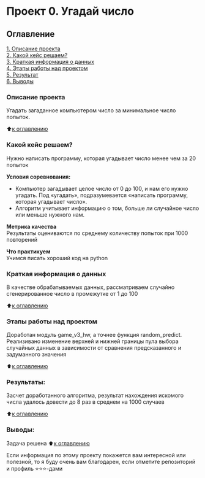 # Проект 0. Угадай число

## Оглавление  
[1. Описание проекта](README.md#описание-проекта)  
[2. Какой кейс решаем?](README.md#какой-кейс-решаем)  
[3. Краткая информация о данных](README.md#краткая-информация-о-данных)  
[4. Этапы работы над проектом](README.md#этапы-работы-над-проектом)  
[5. Результат](README.md#результаты)    
[6. Выводы](README.md#выводы)    


### Описание проекта    
Угадать загаданное компьютером число за минимальное число попыток.

:arrow_up:[к оглавлению](README.md#оглавление)


### Какой кейс решаем?    
Нужно написать программу, которая угадывает число менее чем за 20 попыток

**Условия соревнования:**  
- Компьютер загадывает целое число от 0 до 100, и нам его нужно угадать. Под «угадать», подразумевается «написать программу, которая угадывает число».
- Алгоритм учитывает информацию о том, больше ли случайное число или меньше нужного нам.

**Метрика качества**     
Результаты оцениваются по среднему количеству попыток при 1000 повторений

**Что практикуем**     
Учимся писать хороший код на python


### Краткая информация о данных
В качестве обрабатываемых данных, рассматриваем случайно сгенерированное число в промежутке от 1 до 100
  
:arrow_up:[к оглавлению](README.md#оглавление)


### Этапы работы над проектом  
Доработан модуль game_v3_hw, а точнее функция random_predict. Реализивано изменение верхней и нижней границы пула выбора случайных данных в зависимости от сравнения предсказанного
и задуманного значения

:arrow_up:[к оглавлению](README.md#оглавление)


### Результаты:  
Засчет доработанного алгоритма, результат нахождения искомого числа удалось довести до 8 раз в среднем на 1000 случаев

:arrow_up:[к оглавлению](README.md#оглавление)


### Выводы:  
Задача решена
:arrow_up:[к оглавлению](README.md#оглавление)

Если информация по этому проекту покажется вам интересной или полезной, то я буду очень вам благодарен, если отметите репозиторий и профиль ⭐️⭐️⭐️-дами